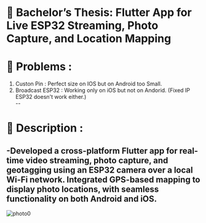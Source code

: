 # 🚀 Bachelor’s Thesis: Flutter App for Live ESP32 Streaming, Photo Capture, and Location Mapping
# 🔧 Problems :
1.  Custon Pin : Perfect size on IOS but on Android too Small.  <br />
2.  Broadcast ESP32 : Working only on iOS but not on Andorid. (Fixed IP ESP32 doesn't work either.) <br />
--
# 📔 Description :
## -Developed a cross-platform Flutter app for real-time video streaming, photo capture, and geotagging using an ESP32 camera over a local Wi-Fi network. Integrated GPS-based mapping to display photo locations, with seamless functionality on both Android and iOS.

![photo0](https://github.com/user-attachments/assets/ed1a4454-cccb-4af0-b1be-87953e3ee306)
